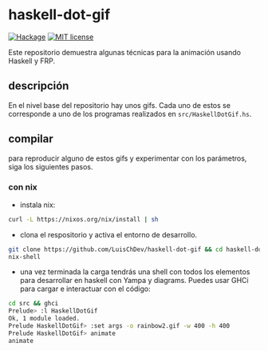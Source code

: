 # haskell-dot-gif

[![Hackage](https://img.shields.io/hackage/v/haskell-dot-gif.svg?logo=haskell)](https://hackage.haskell.org/package/haskell-dot-gif)
[![MIT license](https://img.shields.io/badge/license-MIT-blue.svg)](LICENSE)

Este repositorio demuestra algunas técnicas para la animación usando Haskell y FRP.

## descripción
En el nivel base del repositorio hay unos gifs. Cada uno de estos se corresponde
a uno de los programas realizados en `src/HaskellDotGif.hs`.

## compilar
para reproducir alguno de estos gifs y experimentar con los parámetros, siga los
siguientes pasos.

### con nix
- instala nix:

``` sh
curl -L https://nixos.org/nix/install | sh
```

- clona el respositorio y activa el entorno de desarrollo.

``` sh
git clone https://github.com/LuisChDev/haskell-dot-gif && cd haskell-dot-gif
nix-shell
```

- una vez terminada la carga tendrás una shell con todos los elementos para
  desarrollar en haskell con Yampa y diagrams. Puedes usar GHCi para cargar e 
  interactuar con el código:
  
``` sh
cd src && ghci
Prelude> :l HaskellDotGif
Ok, 1 module loaded.
Prelude HaskellDotGif> :set args -o rainbow2.gif -w 400 -h 400
Prelude HaskellDotGif> animate
animate
```
